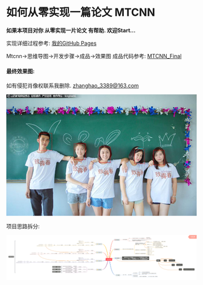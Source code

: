 # 如何从零实现一篇论文 MTCNN
**如果本项目对你 从零实现一片论文 有帮助. 欢迎Start...**

实现详细过程参考: [我的GitHub Pages](https://mrzhang3389.github.io/MTCNN/)

Mtcnn->思维导图->开发步骤->成品->效果图
成品代码参考: [MTCNN_Final](https://github.com/Mrzhang3389/MTCNN/tree/master/MtcnnFinal)  

#### 最终效果图:

如有侵犯肖像权联系我删除.  zhanghao_3389@163.com

![example](./MtcnnFinal/效果图.jpg)

项目思路拆分:

![MTCNN](Mtcnn_Step/参考资料/MTCNN.png)

